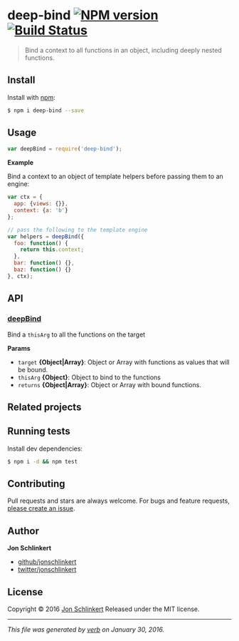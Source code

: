 # deep-bind [![NPM version](https://img.shields.io/npm/v/deep-bind.svg)](https://www.npmjs.com/package/deep-bind) [![Build Status](https://img.shields.io/travis/jonschlinkert/deep-bind.svg)](https://travis-ci.org/jonschlinkert/deep-bind)

> Bind a context to all functions in an object, including deeply nested functions.

## Install

Install with [npm](https://www.npmjs.com/):

```sh
$ npm i deep-bind --save
```

## Usage

```js
var deepBind = require('deep-bind');
```

**Example**

Bind a context to an object of template helpers before passing them to an engine:

```js
var ctx = {
  app: {views: {}},
  context: {a: 'b'}
};

// pass the following to the template engine
var helpers = deepBind({
  foo: function() {
    return this.context;
  },
  bar: function() {},
  baz: function() {}
}, ctx);
```

## API

### [deepBind](index.js#L14)

Bind a `thisArg` to all the functions on the target

**Params**

* `target` **{Object|Array}**: Object or Array with functions as values that will be bound.
* `thisArg` **{Object}**: Object to bind to the functions
* `returns` **{Object|Array}**: Object or Array with bound functions.

## Related projects

## Running tests

Install dev dependencies:

```sh
$ npm i -d && npm test
```

## Contributing

Pull requests and stars are always welcome. For bugs and feature requests, [please create an issue](https://github.com/jonschlinkert/deep-bind/issues/new).

## Author

**Jon Schlinkert**

* [github/jonschlinkert](https://github.com/jonschlinkert)
* [twitter/jonschlinkert](http://twitter.com/jonschlinkert)

## License

Copyright © 2016 [Jon Schlinkert](https://github.com/jonschlinkert)
Released under the MIT license.

***

_This file was generated by [verb](https://github.com/verbose/verb) on January 30, 2016._